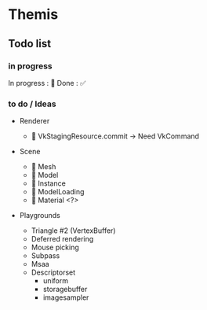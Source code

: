 # Themis

## Todo list

### in progress

In progress : 🔲 Done : ✅

### to do / Ideas

* Renderer
  * 🔲 VkStagingResource.commit -> Need VkCommand

* Scene 
  * 🔲 Mesh
  * 🔲 Model
  * 🔲 Instance
  * 🔲 ModelLoading
  * 🔲 Material <?>

* Playgrounds
  * Triangle #2 (VertexBuffer)
  * Deferred rendering
  * Mouse picking
  * Subpass
  * Msaa
  * Descriptorset
    * uniform
    * storagebuffer
    * imagesampler    
  